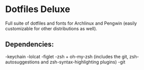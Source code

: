 # Dotfiles Deluxe
Full suite of dotfiles and fonts for Archlinux and Pengwin (easily customizable for other distributions as well).

## Dependencies:
-keychain
-lolcat
-figlet
-zsh + oh-my-zsh (includes the git, zsh-autosuggestions and zsh-syntax-highlighting plugins)
-git
